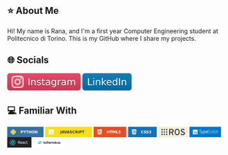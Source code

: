 ## ⭐ About Me

Hi! My name is Rana, and I'm a first year Computer Engineering student at Politecnico di Torino. This is my GitHub where I share my projects.

## 🌐 Socials

<span><a href="https://www.instagram.com/ranakara.py/" target="_blank"><img src="/icons/instagram.svg" alt="Instagram"></a></span>
<span><a href="https://linkedin.com/in/rana-kara/" target="_blank"><img src="/icons/linkedin.svg" alt="LinkedIn"></a></span>

## 💻 Familiar With

<span>
  <img src="/icons/python.svg" height="24" style="vertical-align:middle;"/>
  <img src="/icons/javascript.svg" height="24" style="vertical-align:middle;"/>
  <img src="/icons/html.svg" height="24" style="vertical-align:middle;"/>
  <img src="/icons/css.svg" height="24" style="vertical-align:middle;"/>
  <img src="/icons/ros.png" height="24" style="vertical-align:middle;"/>
  <img src="/icons/ts.png" height="24" style="vertical-align:middle;"/>
  <img src="/icons/react.png" height="24" style="vertical-align:middle;"/>
  <img src="/icons/twc.png" height="24" style="vertical-align:middle;"/>
</span>

